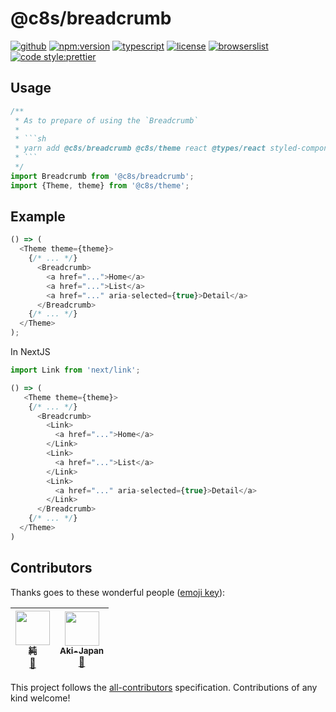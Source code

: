 # @c8s/breadcrumb

[![github](https://badgen.net/badge//nju33,c8s/000?icon=github&list=1)](https://github.com/nju33/c8s/tree/master/components/breadcrumb)
[![npm:version](https://badgen.net/npm/v/@c8s/breadcrumb?icon=npm&label=)](https://www.npmjs.com/package/@c8s/breadcrumb)
[![typescript](https://badgen.net/badge/lang/typescript/0376c6?icon=npm)](https://www.typescriptlang.org/)
[![license](https://badgen.net/npm/license/@c8s/breadcrumb)](https://github.com/nju33/c8s/blob/master/LICENSE)
[![browserslist](https://badgen.net/badge/browserslist/chrome,edge/ffd539?list=1)](https://browserl.ist/?q=last+1+chrome+version%2C+last+1+edge+version)
[![code style:prettier](https://badgen.net/badge//prettier/ff69b3?label=code%20style)](https://github.com/prettier/prettier)

<!-- [![document:typedoc](https://badgen.net/badge/document/typedoc/9602ff)](https://docs--pilaf.netlify.com/) -->
<!-- [![ci:status](https://badgen.net/circleci/github/nju33/c8s)](https://circleci.com/gh/nju33/c8s) -->

## Usage

```ts
/**
 * As to prepare of using the `Breadcrumb`
 * 
 * ```sh
 * yarn add @c8s/breadcrumb @c8s/theme react @types/react styled-components @types/styled-components
 * ```
 */
import Breadcrumb from '@c8s/breadcrumb';
import {Theme, theme} from '@c8s/theme';
```

## Example

```ts
() => (
  <Theme theme={theme}>
    {/* ... */}
      <Breadcrumb>
        <a href="...">Home</a>
        <a href="...">List</a>
        <a href="..." aria-selected={true}>Detail</a>
      </Breadcrumb>
    {/* ... */}
  </Theme>
);
```

In NextJS

```ts
import Link from 'next/link';

() => (
   <Theme theme={theme}>
    {/* ... */}
      <Breadcrumb>
        <Link>
          <a href="...">Home</a>
        </Link>
        <Link>
          <a href="...">List</a>
        </Link>
        <Link>
          <a href="..." aria-selected={true}>Detail</a>
        </Link>
      </Breadcrumb>
    {/* ... */}
  </Theme> 
)
```

## Contributors

Thanks goes to these wonderful people ([emoji key](https://github.com/kentcdodds/all-contributors#emoji-key)):

<!-- ALL-CONTRIBUTORS-LIST:START - Do not remove or modify this section -->
<!-- prettier-ignore -->
| [<img src="https://avatars2.githubusercontent.com/u/15901038?v=4" width="55px;"/><br /><sub><b>純</b></sub>](https://nju33.com/)<br />[📖](https://github.com/nju33/c8s/commits?author=nju33 "Documentation") | [<img src="https://avatars0.githubusercontent.com/u/42718835?v=4" width="55px;"/><br /><sub><b>Aki-Japan</b></sub>](https://github.com/Aki-Japan)<br />[📖](https://github.com/nju33/c8s/commits?author=Aki-Japan "Documentation") |
| :---: | :---: |
<!-- ALL-CONTRIBUTORS-LIST:END -->

This project follows the [all-contributors](https://github.com/kentcdodds/all-contributors) specification. Contributions of any kind welcome!